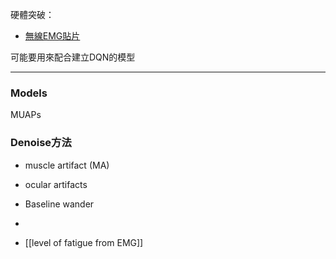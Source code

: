 硬體突破：
- [無線EMG貼片](https://www.bio-translational-exoskeleton.com/)

可能要用來配合建立DQN的模型

---
### Models
MUAPs
### Denoise方法
- muscle artifact (MA)
- ocular artifacts
- Baseline wander
- 


- [[level of fatigue from EMG]]